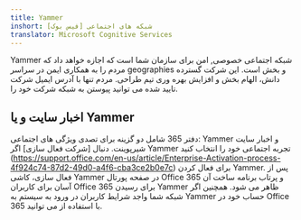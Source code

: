 ```yaml
---
title: Yammer
inshort: شبکه های اجتماعی [فیس بوک]
translator: Microsoft Cognitive Services
---
```


Yammer شبکه اجتماعی خصوصی, امن برای سازمان شما است که اجازه خواهد داد که مردم را به همکاری ایمن در سراسر geographies و بخش است. این شرکت گسترده دانش، الهام بخش و افزایش بهره وری تیم طراحی. مردم تنها با آدرس ایمیل شرکت تایید شده می توانید پیوستن به شبکه شرکت خود را.

## اخبار سایت و یا Yammer
دفتر 365 شامل دو گزینه برای تصدی ویژگی های اجتماعی: Yammer و اخبار سایت شیرپوینت. دنبال [شرکت فعال سازی] اگر Yammer تجربه اجتماعی خود را انتخاب کنید (https://support.office.com/en-us/article/Enterprise-Activation-process-4f924c74-87d2-49d0-a4f6-cba3ce2b0e7c) برای فعال کردن Yammer. پس از فعال سازی، کاشی Yammer در صفحه پورتال Office 365 و پرتاب برنامه ساخت آن آسان برای کاربران Office 365 برای رسیدن Yammer ظاهر می شود. همچنین اگر شبکه شما واجد شرایط کاربران در ورود به سیستم به Yammer حساب خود در Office 365 با استفاده از می توانید.



